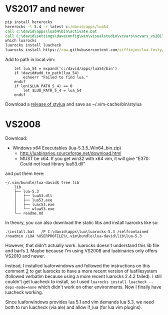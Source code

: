 # VS2017 and newer

```bat
pip install hererocks
hererocks -l 5.4 -r latest c:/david/apps/lua54
call c:\david\apps\lua54\bin\activate.bat
call C:\david\settings\daveconfig\win\visualstudio\vcvars\vcvars_vs2017.bat
which luarocks
luarocks install luacheck
luarocks install https://raw.githubusercontent.com/siffiejoe/lua-testy/master/testy-scm-0.rockspec
```

Add to path in local.vim:
```vim
    let lua_54 = expand('c:/david/apps/lua54/bin')
    if !david#add_to_path(lua_54)
        echoerr "Failed to find lua."
    endif
    if len($LUA_PATH_5_4) == 0
        let $LUA_PATH_5_4 = lua_54
    endif
```

Download a [release of stylua](https://github.com/JohnnyMorganz/StyLua/releases) and save as ~/.vim-cache/bin/stylua

# VS2008

Download:

* Windows x64 Executables (lua-5.3.5_Win64_bin.zip)
    * http://luabinaries.sourceforge.net/download.html
    * MUST be x64. If you get win32 with x64 vim, it will give "E370: Could not load library lua53.dll"

and put them here:

    ~/.vim/bundle/lua-david$ tree lib
        lib
        ├── lua-5.3
        │   ├── lua53.dll
        │   ├── lua53.exe
        │   ├── luac53.exe
        │   └── wlua53.exe
        └── readme.md


In theory, you can also download the static libs and install luarocks like so:

    .\install.bat   /P C:\david\apps\lua\luarocks-5.3 /selfcontained /noadmin /LUA %USERPROFILE%\.vim\bundle\lua-david\lib\lua-5.3

However, that didn't actually work. luarocks doesn't understand this lib file
and barfs [1]. Maybe because I'm using VS2008 and luabinaries only offers
VS2010 and newer.

Instead, I installed luaforwindows and followed the instructions on this
comment [2] to get luarocks to have a more recent version of luafilesystem
(followed verbatim because using a more recent luarocks 2.4.2 failed). I still
couldn't get luacheck to install, so I used `luarocks install luacheck
--deps-mode=none` which didn't work on other environments. Now I finally have
luacheck working.

Since luaforwindows provides lua 5.1 and vim demands lua 5.3, we need both to
run luacheck (via ale) and allow if_lua (for lua vim plugins).

[1]: https://github.com/keplerproject/luafilesystem/issues/82
[2]: https://github.com/rjpcomputing/luaforwindows/issues/80#issuecomment-193851597
